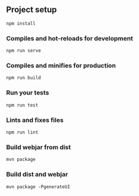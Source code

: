 ## Project setup
```
npm install
```

### Compiles and hot-reloads for development
```
npm run serve
```

### Compiles and minifies for production
```
npm run build
```

### Run your tests
```
npm run test
```

### Lints and fixes files
```
npm run lint
```

### Build webjar from dist
```
mvn package
```

### Build dist and webjar
```
mvn package -PgenerateUI
```
